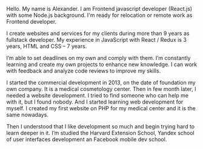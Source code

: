 Hello. My name is Alexander. I am Frontend javascript developer (React.js) with some Node.js background. I'm ready for relocation or remote work as Frontend developer.

I create websites and services for my clients during more than 9 years as fullstack developer. My experience in JavaScript with React / Redux is 3 years, HTML and CSS – 7 years.

I’m able to set deadlines on my own and comply with them. I’m constantly learning and create my own projects to enhance new knowledge. I can work with feedback and analyze code reviews to improve my skills.

I started the commercial development in 2013, on the date of foundation my own company. It is a medical cosmetology center. Then in few month later, I needed a website development. I tried to find someone who can help me with it, but I found nobody. And I started learning web development for myself. I created my first website on PHP for my medical center and it is the same nowadays.

Then I understood that I like development so much and begin trying hard to learn deeper in it. I’m studied the Harvard Extension School, Yandex school of user interfaces development an Facebook mobile dev school. 

